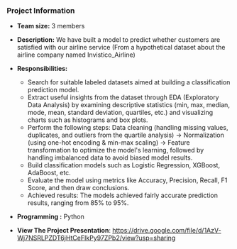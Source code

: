 ### Project Information

- **Team size:** 3 members

- **Description:** We have built a model to predict whether customers are satisfied with our airline service (From a hypothetical dataset about the airline company named Invistico_Airline)

- **Responsibilities:** 
  - Search for suitable labeled datasets aimed at building a classification prediction model.
  - Extract useful insights from the dataset through EDA (Exploratory Data Analysis) by examining descriptive statistics (min, max, median, mode, mean, standard deviation, quartiles, etc.) and visualizing charts such as histograms and box plots.
  - Perform the following steps: Data cleaning (handling missing values, duplicates, and outliers from the quartile analysis) → Normalization (using one-hot encoding & min-max scaling) → Feature transformation to optimize the model's learning, followed by handling imbalanced data to avoid biased model results.
  - Build classification models such as Logistic Regression, XGBoost, AdaBoost, etc.
  - Evaluate the model using metrics like Accuracy, Precision, Recall, F1 Score, and then draw conclusions.
  - Achieved results: The models achieved fairly accurate prediction results, ranging from 85% to 95%.

- **Programming :** Python

- **View The Project Presentation**: https://drive.google.com/file/d/1AzV-Wj7NSRLPZDT6jHtCeFIkPy97ZPb2/view?usp=sharing
